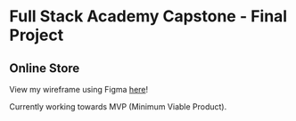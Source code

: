 # Full Stack Academy Capstone - Final Project
## Online Store

View my wireframe using Figma [here](https://www.figma.com/file/gaF3tD8S8R3tP2W4P4gk8C/jay-brdy's-Wireframe-for-Capstone-Project?type=whiteboard&node-id=0%3A1&t=cKUICFxSR8Jok0he-1)!

Currently working towards MVP (Minimum Viable Product).

